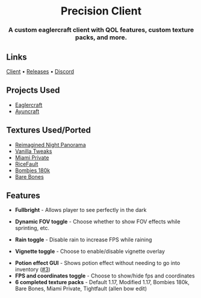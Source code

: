 <div align="center">

# Precision Client

### A custom eaglercraft client with QOL features, custom texture packs, and more. 

</div>

## Links

[Client](https://precisionclient.vercel.app) • [Releases](https://github.com/etcherfx/precisionclient/releases)
• [Discord](https://discord.gg/agFak6frsj)

## Projects Used

- [Eaglercraft](https://github.com/lax1dude/eaglercraft)
- [Ayuncraft](https://github.com/ayunami2000/ayuncraft)

## Textures Used/Ported

- [Reimagined Night Panorama](https://www.planetminecraft.com/texture-pack/reimagined-night-panorama)
- [Vanilla Tweaks](https://vanillatweaks.net/)
- [Miami Private](https://www.youtube.com/watch?v=Jj3izxG1Mf4)
- [RiceFault](https://discord.com/invite/B6gYvUNvZm)
- [Bombies 180k](https://www.youtube.com/watch?v=Y3tbXdp2MXg)
- [Bare Bones](https://www.planetminecraft.com/texture-pack/bare-bones/)

## Features

- **Fullbright** - Allows player to see perfectly in the dark
- **Dynamic FOV toggle** - Choose whether to show FOV effects while sprinting, etc.
- **Rain toggle** - Disable rain to increase FPS while raining
- **Vignette toggle** - Choose to enable/disable vignette overlay

  <li><b>Potion effect GUI</b> - Shows potion effect without needing to go into inventory (<a
      href="https://github.com/etcherfx/precisionclient/issues/3">#3</a>)
  </li>
  <li><b>FPS and coordinates toggle</b> - Choose to show/hide fps and coordinates
  </li>
  <li><b>6 completed texture packs</b> - Default 1.17, Modified 1.17, Bombies 180k, Bare Bones, Miami Private,
    Tightfault (allen bow edit)
  </li>

</details>
